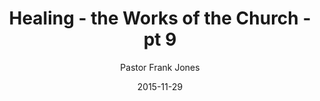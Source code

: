 ---
lunr: "true"
title: "Healing - the Works of the Church - pt 9"
author: "Pastor Frank Jones"
postDate: "11-29-2015"
date: 2015-11-29
category: "sermons"
slug: "2015/11/ffc_11292015"
icon: microphone
audioLink: "ffc_11292015"
tags: [healing, disciples, great commission]
mp3: "ffc_11292015/11292015.mp3"
ogg: "ffc_11292015/11292015.ogg"
linkurl: "https://archive.org/download/ffc_11292015/ffc_11292015_files.xml"
ipath: "https://archive.org/download/ffc_11292015/11292015.mp3"
layout: sermon.html
---